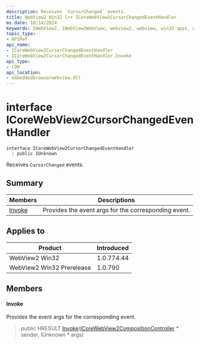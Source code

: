 ```yaml
---
description: Receives `CursorChanged` events.
title: WebView2 Win32 C++ ICoreWebView2CursorChangedEventHandler
ms.date: 10/14/2024
keywords: IWebView2, IWebView2WebView, webview2, webview, win32 apps, win32, edge, ICoreWebView2, ICoreWebView2Controller, browser control, edge html, ICoreWebView2CursorChangedEventHandler
topic_type: 
- APIRef
api_name:
- ICoreWebView2CursorChangedEventHandler
- ICoreWebView2CursorChangedEventHandler.Invoke
api_type:
- COM
api_location:
- embeddedbrowserwebview.dll
---
```


# interface ICoreWebView2CursorChangedEventHandler

```
interface ICoreWebView2CursorChangedEventHandler
  : public IUnknown
```

Receives `CursorChanged` events.

## Summary

 Members                        | Descriptions
--------------------------------|---------------------------------------------
[Invoke](#invoke) | Provides the event args for the corresponding event.

## Applies to

Product                         | Introduced
--------------------------------|---------------------------------------------
WebView2 Win32            |    1.0.774.44
WebView2 Win32 Prerelease |    1.0.790

## Members

#### Invoke

Provides the event args for the corresponding event.

> public HRESULT [Invoke](#invoke)([ICoreWebView2CompositionController](icorewebview2compositioncontroller.md#icorewebview2compositioncontroller) * sender, IUnknown * args)


